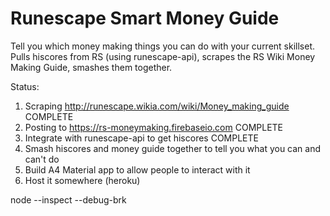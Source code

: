 # Runescape Smart Money Guide

Tell you which money making things you can do with your current skillset. Pulls hiscores from RS (using runescape-api), scrapes the RS Wiki Money Making Guide, smashes them together.


Status:

1) Scraping http://runescape.wikia.com/wiki/Money_making_guide COMPLETE
2) Posting to https://rs-moneymaking.firebaseio.com COMPLETE
3) Integrate with runescape-api to get hiscores COMPLETE
4) Smash hiscores and money guide together to tell you what you can and can't do
5) Build A4 Material app to allow people to interact with it
6) Host it somewhere (heroku)


node --inspect --debug-brk
